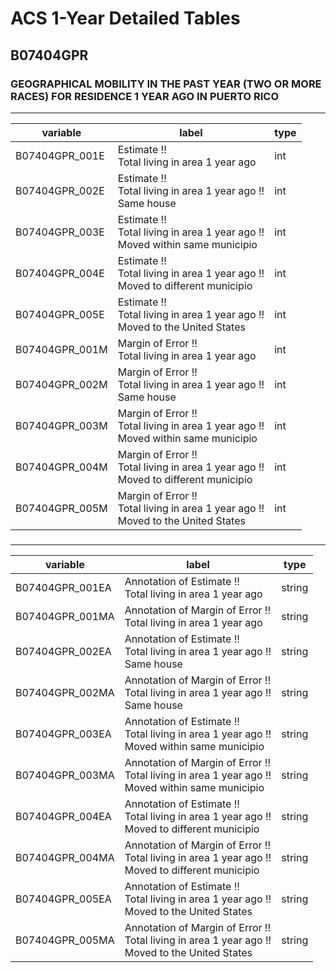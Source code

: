 # ACS 1-Year Detailed Tables

## B07404GPR

### GEOGRAPHICAL MOBILITY IN THE PAST YEAR (TWO OR MORE RACES) FOR RESIDENCE 1 YEAR AGO IN PUERTO RICO

___

| variable | label | type |
| ----- | ----- | ----- |
| B07404GPR_001E | Estimate !!<br>Total living in area 1 year ago | int |
| B07404GPR_002E | Estimate !!<br>Total living in area 1 year ago !!<br>Same house | int |
| B07404GPR_003E | Estimate !!<br>Total living in area 1 year ago !!<br>Moved within same municipio | int |
| B07404GPR_004E | Estimate !!<br>Total living in area 1 year ago !!<br>Moved to different municipio | int |
| B07404GPR_005E | Estimate !!<br>Total living in area 1 year ago !!<br>Moved to the United States | int |
| B07404GPR_001M | Margin of Error !!<br>Total living in area 1 year ago | int |
| B07404GPR_002M | Margin of Error !!<br>Total living in area 1 year ago !!<br>Same house | int |
| B07404GPR_003M | Margin of Error !!<br>Total living in area 1 year ago !!<br>Moved within same municipio | int |
| B07404GPR_004M | Margin of Error !!<br>Total living in area 1 year ago !!<br>Moved to different municipio | int |
| B07404GPR_005M | Margin of Error !!<br>Total living in area 1 year ago !!<br>Moved to the United States | int |
### 

___

| variable | label | type |
| ----- | ----- | ----- |
| B07404GPR_001EA | Annotation of Estimate !!<br>Total living in area 1 year ago | string |
| B07404GPR_001MA | Annotation of Margin of Error !!<br>Total living in area 1 year ago | string |
| B07404GPR_002EA | Annotation of Estimate !!<br>Total living in area 1 year ago !!<br>Same house | string |
| B07404GPR_002MA | Annotation of Margin of Error !!<br>Total living in area 1 year ago !!<br>Same house | string |
| B07404GPR_003EA | Annotation of Estimate !!<br>Total living in area 1 year ago !!<br>Moved within same municipio | string |
| B07404GPR_003MA | Annotation of Margin of Error !!<br>Total living in area 1 year ago !!<br>Moved within same municipio | string |
| B07404GPR_004EA | Annotation of Estimate !!<br>Total living in area 1 year ago !!<br>Moved to different municipio | string |
| B07404GPR_004MA | Annotation of Margin of Error !!<br>Total living in area 1 year ago !!<br>Moved to different municipio | string |
| B07404GPR_005EA | Annotation of Estimate !!<br>Total living in area 1 year ago !!<br>Moved to the United States | string |
| B07404GPR_005MA | Annotation of Margin of Error !!<br>Total living in area 1 year ago !!<br>Moved to the United States | string |

